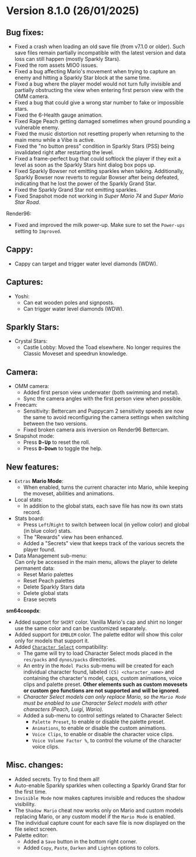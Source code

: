 # Version 8.1.0 (26/01/2025)

## Bug fixes:

- Fixed a crash when loading an old save file (from v7.1.0 or older). Such save files remain partially incompatible with the latest version and data loss can still happen (mostly Sparkly Stars).
- Fixed the rom assets MIO0 issues.
- Fixed a bug affecting Mario's movement when trying to capture an enemy and hitting a Sparkly Star block at the same time.
- Fixed a bug where the player model would not turn fully invisible and partially obstructing the view when entering first person view with the OMM camera.
- Fixed a bug that could give a wrong star number to fake or impossible stars.
- Fixed the 6-Health gauge animation.
- Fixed Rage Peach getting damaged sometimes when ground pounding a vulnerable enemy.
- Fixed the music distortion not resetting properly when returning to the main menu while a Vibe is active.
- Fixed the "no button press" condition in Sparkly Stars (PSS) being invalidated right after restarting the level.
- Fixed a frame-perfect bug that could softlock the player if they exit a level as soon as the Sparkly Stars hint dialog box pops up.
- Fixed Sparkly Bowser not emitting sparkles when talking. Additionally, Sparkly Bowser now reverts to regular Bowser after being defeated, indicating that he lost the power of the Sparkly Grand Star.
- Fixed the Sparkly Grand Star not emitting sparkles.
- Fixed Snapshot mode not working in *Super Mario 74* and *Super Mario Star Road*.

Render96:
- Fixed and improved the milk power-up. Make sure to set the `Power-ups` setting to `Improved`.

## Cappy:

- Cappy can target and trigger water level diamonds (WDW).

## Captures:

- Yoshi:
  - Can eat wooden poles and signposts.
  - Can trigger water level diamonds (WDW).

## Sparkly Stars:

- Crystal Stars:
  - Castle Lobby: Moved the Toad elsewhere. No longer requires the Classic Moveset and speedrun knowledge.

## Camera:

- OMM camera:
  - Added first person view underwater (both swimming and metal).
  - Sync the camera angles with the first person view when possible.
- Freecam:
  - Sensitivity: Bettercam and Puppycam 2 sensitivity speeds are now the same to avoid reconfiguring the camera settings when switching between the two versions.
  - Fixed broken camera axis inversion on Render96 Bettercam.
- Snapshot mode:
  - Press <kbd>**D-Up**</kbd> to reset the roll.
  - Press <kbd>**D-Down**</kbd> to toggle the help.

## New features:

- `Extras` **Mario Mode**:
  - When enabled, turns the current character into Mario, while keeping the moveset, abilities and animations.
- Local stats:
  - In addition to the global stats, each save file has now its own stats record.
- Stats board:
  - Press `Left`/`Right` to switch between local (in yellow color) and global (in blue color) stats.
  - The "Rewards" view has been enhanced.
  - Added a "Secrets" view that keeps track of the various secrets the player found.
- Data Management sub-menu:<br>Can only be accessed in the main menu, allows the player to delete permanent data:
  - Reset Mario palettes
  - Reset Peach palettes
  - Delete Sparkly Stars data
  - Delete global stats
  - Erase secrets

**sm64coopdx**:
- Added support for `SHIRT` color. Vanilla Mario's cap and shirt no longer use the same color and can be customized separately.
- Added support for `EMBLEM` color. The palette editor will show this color only for models that support it.
- Added [`Character Select`](https://github.com/Squishy6094/character-select-coop) compatibility:
  - The game will try to load Character Select mods placed in the `res/packs` and `dynos/packs` directories.
  - An entry in the `Model Packs` sub-menu will be created for each individual character found, labeled `(CS) <character_name>` and containing the character's model, caps, custom animations, voice clips and palette preset. **Other elements such as custom movesets or custom geo functions are not supported and will be ignored**.
  - *Character Select models can only replace Mario, so the `Mario Mode` must be enabled to use Character Select models with other characters (Peach, Luigi, Wario).*
  - Added a sub-menu to control settings related to Character Select:
    - `Palette Preset`, to enable or disable the palette preset.
    - `Animations`, to enable or disable the custom animations.
    - `Voice Clips`, to enable or disable the character voice clips.
    - `Voice Volume Factor %`, to control the volume of the character voice clips.

## Misc. changes:

- Added secrets. Try to find them all!
- Auto-enable Sparkly sparkles when collecting a Sparkly Grand Star for the first time.
- `Invisible Mode` now makes captures invisible and reduces the shadow visibility.
- The `Shadow Mario` cheat now works only on Mario and custom models replacing Mario, or any custom model if the `Mario Mode` is enabled.
- The individual capture count for each save file is now displayed on the file select screen.
- Palette editor:
  - Added a `Save` button in the bottom right corner.
  - Added `Copy`, `Paste`, `Darken` and `Lighten` options to colors.
